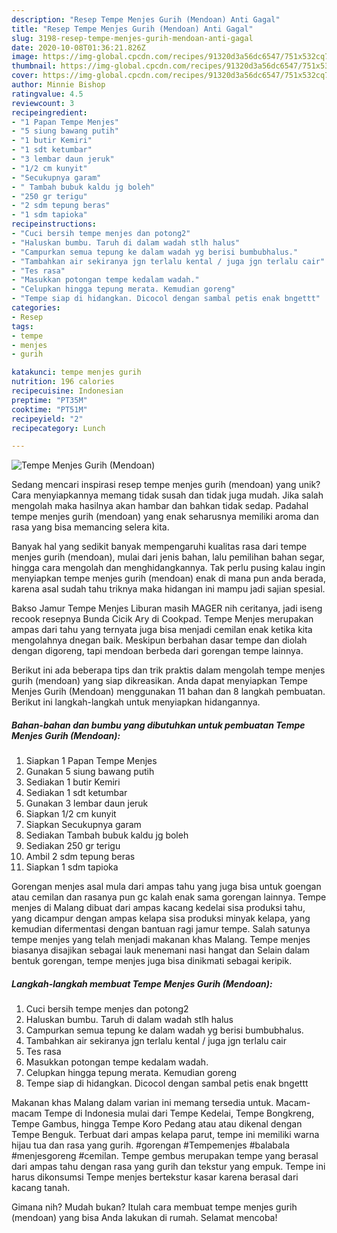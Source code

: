 ```yaml
---
description: "Resep Tempe Menjes Gurih (Mendoan) Anti Gagal"
title: "Resep Tempe Menjes Gurih (Mendoan) Anti Gagal"
slug: 3198-resep-tempe-menjes-gurih-mendoan-anti-gagal
date: 2020-10-08T01:36:21.826Z
image: https://img-global.cpcdn.com/recipes/91320d3a56dc6547/751x532cq70/tempe-menjes-gurih-mendoan-foto-resep-utama.jpg
thumbnail: https://img-global.cpcdn.com/recipes/91320d3a56dc6547/751x532cq70/tempe-menjes-gurih-mendoan-foto-resep-utama.jpg
cover: https://img-global.cpcdn.com/recipes/91320d3a56dc6547/751x532cq70/tempe-menjes-gurih-mendoan-foto-resep-utama.jpg
author: Minnie Bishop
ratingvalue: 4.5
reviewcount: 3
recipeingredient:
- "1 Papan Tempe Menjes"
- "5 siung bawang putih"
- "1 butir Kemiri"
- "1 sdt ketumbar"
- "3 lembar daun jeruk"
- "1/2 cm kunyit"
- "Secukupnya garam"
- " Tambah bubuk kaldu jg boleh"
- "250 gr terigu"
- "2 sdm tepung beras"
- "1 sdm tapioka"
recipeinstructions:
- "Cuci bersih tempe menjes dan potong2"
- "Haluskan bumbu. Taruh di dalam wadah stlh halus"
- "Campurkan semua tepung ke dalam wadah yg berisi bumbubhalus."
- "Tambahkan air sekiranya jgn terlalu kental / juga jgn terlalu cair"
- "Tes rasa"
- "Masukkan potongan tempe kedalam wadah."
- "Celupkan hingga tepung merata. Kemudian goreng"
- "Tempe siap di hidangkan. Dicocol dengan sambal petis enak bngettt"
categories:
- Resep
tags:
- tempe
- menjes
- gurih

katakunci: tempe menjes gurih 
nutrition: 196 calories
recipecuisine: Indonesian
preptime: "PT35M"
cooktime: "PT51M"
recipeyield: "2"
recipecategory: Lunch

---
```



![Tempe Menjes Gurih (Mendoan)](https://img-global.cpcdn.com/recipes/91320d3a56dc6547/751x532cq70/tempe-menjes-gurih-mendoan-foto-resep-utama.jpg)

Sedang mencari inspirasi resep tempe menjes gurih (mendoan) yang unik? Cara menyiapkannya memang tidak susah dan tidak juga mudah. Jika salah mengolah maka hasilnya akan hambar dan bahkan tidak sedap. Padahal tempe menjes gurih (mendoan) yang enak seharusnya memiliki aroma dan rasa yang bisa memancing selera kita.

Banyak hal yang sedikit banyak mempengaruhi kualitas rasa dari tempe menjes gurih (mendoan), mulai dari jenis bahan, lalu pemilihan bahan segar, hingga cara mengolah dan menghidangkannya. Tak perlu pusing kalau ingin menyiapkan tempe menjes gurih (mendoan) enak di mana pun anda berada, karena asal sudah tahu triknya maka hidangan ini mampu jadi sajian spesial.

Bakso Jamur Tempe Menjes Liburan masih MAGER nih ceritanya, jadi iseng recook resepnya Bunda Cicik Ary di Cookpad. Tempe Menjes merupakan ampas dari tahu yang ternyata juga bisa menjadi cemilan enak ketika kita mengolahnya dnegan baik. Meskipun berbahan dasar tempe dan diolah dengan digoreng, tapi mendoan berbeda dari gorengan tempe lainnya.


Berikut ini ada beberapa tips dan trik praktis dalam mengolah tempe menjes gurih (mendoan) yang siap dikreasikan. Anda dapat menyiapkan Tempe Menjes Gurih (Mendoan) menggunakan 11 bahan dan 8 langkah pembuatan. Berikut ini langkah-langkah untuk menyiapkan hidangannya.

<!--inarticleads1-->

##### Bahan-bahan dan bumbu yang dibutuhkan untuk pembuatan Tempe Menjes Gurih (Mendoan):

1. Siapkan 1 Papan Tempe Menjes
1. Gunakan 5 siung bawang putih
1. Sediakan 1 butir Kemiri
1. Sediakan 1 sdt ketumbar
1. Gunakan 3 lembar daun jeruk
1. Siapkan 1/2 cm kunyit
1. Siapkan Secukupnya garam
1. Sediakan  Tambah bubuk kaldu jg boleh
1. Sediakan 250 gr terigu
1. Ambil 2 sdm tepung beras
1. Siapkan 1 sdm tapioka


Gorengan menjes asal mula dari ampas tahu yang juga bisa untuk goengan atau cemilan dan rasanya pun gc kalah enak sama gorengan lainnya. Tempe menjes di Malang dibuat dari ampas kacang kedelai sisa produksi tahu, yang dicampur dengan ampas kelapa sisa produksi minyak kelapa, yang kemudian difermentasi dengan bantuan ragi jamur tempe. Salah satunya tempe menjes yang telah menjadi makanan khas Malang. Tempe menjes biasanya disajikan sebagai lauk menemani nasi hangat dan Selain dalam bentuk gorengan, tempe menjes juga bisa dinikmati sebagai keripik. 

<!--inarticleads2-->

##### Langkah-langkah membuat Tempe Menjes Gurih (Mendoan):

1. Cuci bersih tempe menjes dan potong2
1. Haluskan bumbu. Taruh di dalam wadah stlh halus
1. Campurkan semua tepung ke dalam wadah yg berisi bumbubhalus.
1. Tambahkan air sekiranya jgn terlalu kental / juga jgn terlalu cair
1. Tes rasa
1. Masukkan potongan tempe kedalam wadah.
1. Celupkan hingga tepung merata. Kemudian goreng
1. Tempe siap di hidangkan. Dicocol dengan sambal petis enak bngettt


Makanan khas Malang dalam varian ini memang tersedia untuk. Macam-macam Tempe di Indonesia mulai dari Tempe Kedelai, Tempe Bongkreng, Tempe Gambus, hingga Tempe Koro Pedang atau atau dikenal dengan Tempe Benguk. Terbuat dari ampas kelapa parut, tempe ini memiliki warna hijau tua dan rasa yang gurih. #gorengan #Tempemenjes #balabala #menjesgoreng #cemilan. Tempe gembus merupakan tempe yang berasal dari ampas tahu dengan rasa yang gurih dan tekstur yang empuk. Tempe ini harus dikonsumsi Tempe menjes bertekstur kasar karena berasal dari kacang tanah. 

Gimana nih? Mudah bukan? Itulah cara membuat tempe menjes gurih (mendoan) yang bisa Anda lakukan di rumah. Selamat mencoba!
